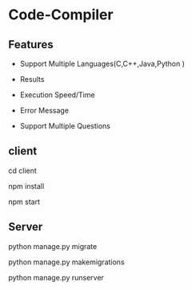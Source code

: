 # Code-Compiler
## Features ##
* Support Multiple Languages(C,C++,Java,Python )

* Results
* Execution Speed/Time
* Error Message
* Support Multiple Questions
## client ##
cd client

npm install

npm start
## Server ##
python manage.py migrate

python manage.py makemigrations

python manage.py runserver
